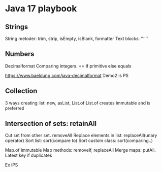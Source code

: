 # Java 17 playbook

## Strings
String metoder: trim, strip, isEmpty, isBlank, formatter 
Text blocks: ‘’’’’’

## Numbers
Decimalformat
Comparing integers. == if primitive else equals


https://www.baeldung.com/java-decimalformat
Demo2 is PS

## Collection
3 ways creating list: new, asList,  List.of
List.of creates immutable and is preferred 

## Intersection of sets: retainAll
Cut set from other set. removeAll
Replace elements in list: replaceAll(unary operator)
Sort list: sort(compare to)
Sort custom class: sort(comparing..)

Map.of immutable
Map methods: removeIf, replaceAll
Merge maps: putAll. Latest key if duplicates 

Ex iPS

